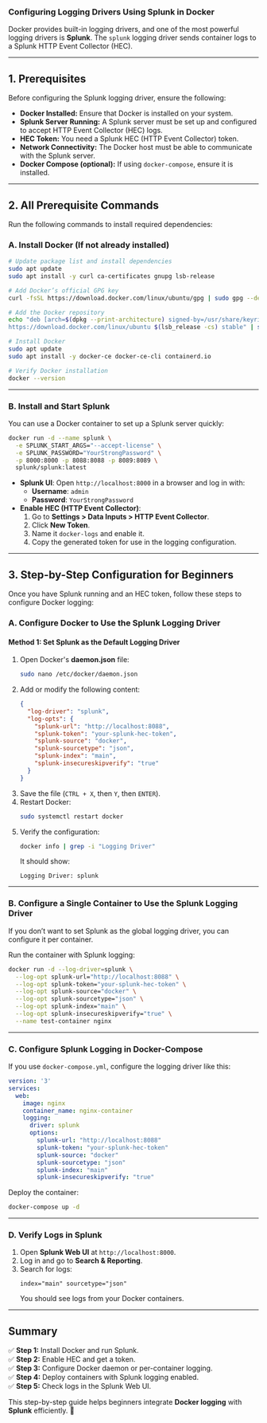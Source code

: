 ### **Configuring Logging Drivers Using Splunk in Docker**
Docker provides built-in logging drivers, and one of the most powerful logging drivers is **Splunk**. The `splunk` logging driver sends container logs to a Splunk HTTP Event Collector (HEC).

---

## **1. Prerequisites**
Before configuring the Splunk logging driver, ensure the following:

- **Docker Installed:** Ensure that Docker is installed on your system.
- **Splunk Server Running:** A Splunk server must be set up and configured to accept HTTP Event Collector (HEC) logs.
- **HEC Token:** You need a Splunk HEC (HTTP Event Collector) token.
- **Network Connectivity:** The Docker host must be able to communicate with the Splunk server.
- **Docker Compose (optional):** If using `docker-compose`, ensure it is installed.

---

## **2. All Prerequisite Commands**
Run the following commands to install required dependencies:

### **A. Install Docker (If not already installed)**
```bash
# Update package list and install dependencies
sudo apt update
sudo apt install -y curl ca-certificates gnupg lsb-release

# Add Docker’s official GPG key
curl -fsSL https://download.docker.com/linux/ubuntu/gpg | sudo gpg --dearmor -o /usr/share/keyrings/docker-archive-keyring.gpg

# Add the Docker repository
echo "deb [arch=$(dpkg --print-architecture) signed-by=/usr/share/keyrings/docker-archive-keyring.gpg] \
https://download.docker.com/linux/ubuntu $(lsb_release -cs) stable" | sudo tee /etc/apt/sources.list.d/docker.list > /dev/null

# Install Docker
sudo apt update
sudo apt install -y docker-ce docker-ce-cli containerd.io

# Verify Docker installation
docker --version
```

---

### **B. Install and Start Splunk**
You can use a Docker container to set up a Splunk server quickly:

```bash
docker run -d --name splunk \
  -e SPLUNK_START_ARGS="--accept-license" \
  -e SPLUNK_PASSWORD="YourStrongPassword" \
  -p 8000:8000 -p 8088:8088 -p 8089:8089 \
  splunk/splunk:latest
```
- **Splunk UI**: Open `http://localhost:8000` in a browser and log in with:
  - **Username**: `admin`
  - **Password**: `YourStrongPassword`
- **Enable HEC (HTTP Event Collector)**:
  1. Go to **Settings > Data Inputs > HTTP Event Collector**.
  2. Click **New Token**.
  3. Name it `docker-logs` and enable it.
  4. Copy the generated token for use in the logging configuration.

---

## **3. Step-by-Step Configuration for Beginners**
Once you have Splunk running and an HEC token, follow these steps to configure Docker logging:

### **A. Configure Docker to Use the Splunk Logging Driver**
#### **Method 1: Set Splunk as the Default Logging Driver**
1. Open Docker's **daemon.json** file:
   ```bash
   sudo nano /etc/docker/daemon.json
   ```
2. Add or modify the following content:
   ```json
   {
     "log-driver": "splunk",
     "log-opts": {
       "splunk-url": "http://localhost:8088",
       "splunk-token": "your-splunk-hec-token",
       "splunk-source": "docker",
       "splunk-sourcetype": "json",
       "splunk-index": "main",
       "splunk-insecureskipverify": "true"
     }
   }
   ```
3. Save the file (`CTRL + X`, then `Y`, then `ENTER`).
4. Restart Docker:
   ```bash
   sudo systemctl restart docker
   ```
5. Verify the configuration:
   ```bash
   docker info | grep -i "Logging Driver"
   ```
   It should show:
   ```
   Logging Driver: splunk
   ```

---

### **B. Configure a Single Container to Use the Splunk Logging Driver**
If you don’t want to set Splunk as the global logging driver, you can configure it per container.

Run the container with Splunk logging:
```bash
docker run -d --log-driver=splunk \
  --log-opt splunk-url="http://localhost:8088" \
  --log-opt splunk-token="your-splunk-hec-token" \
  --log-opt splunk-source="docker" \
  --log-opt splunk-sourcetype="json" \
  --log-opt splunk-index="main" \
  --log-opt splunk-insecureskipverify="true" \
  --name test-container nginx
```

---

### **C. Configure Splunk Logging in Docker-Compose**
If you use `docker-compose.yml`, configure the logging driver like this:

```yaml
version: '3'
services:
  web:
    image: nginx
    container_name: nginx-container
    logging:
      driver: splunk
      options:
        splunk-url: "http://localhost:8088"
        splunk-token: "your-splunk-hec-token"
        splunk-source: "docker"
        splunk-sourcetype: "json"
        splunk-index: "main"
        splunk-insecureskipverify: "true"
```

Deploy the container:
```bash
docker-compose up -d
```

---

### **D. Verify Logs in Splunk**
1. Open **Splunk Web UI** at `http://localhost:8000`.
2. Log in and go to **Search & Reporting**.
3. Search for logs:
   ```
   index="main" sourcetype="json"
   ```
   You should see logs from your Docker containers.

---

## **Summary**
✅ **Step 1:** Install Docker and run Splunk.  
✅ **Step 2:** Enable HEC and get a token.  
✅ **Step 3:** Configure Docker daemon or per-container logging.  
✅ **Step 4:** Deploy containers with Splunk logging enabled.  
✅ **Step 5:** Check logs in the Splunk Web UI.  

This step-by-step guide helps beginners integrate **Docker logging** with **Splunk** efficiently. 🚀